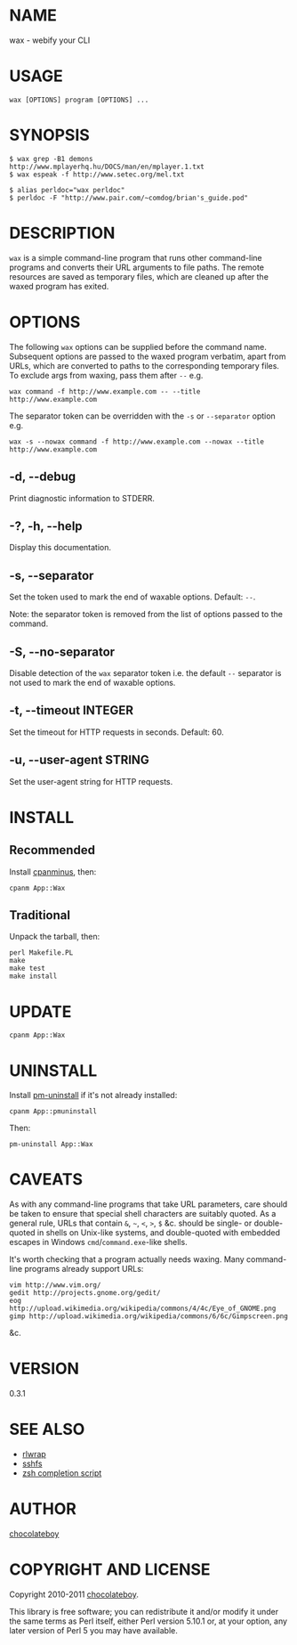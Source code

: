# NAME

wax - webify your CLI

# USAGE

    wax [OPTIONS] program [OPTIONS] ...

# SYNOPSIS

    $ wax grep -B1 demons http://www.mplayerhq.hu/DOCS/man/en/mplayer.1.txt
    $ wax espeak -f http://www.setec.org/mel.txt

    $ alias perldoc="wax perldoc"
    $ perldoc -F "http://www.pair.com/~comdog/brian's_guide.pod"

# DESCRIPTION

`wax` is a simple command-line program that runs other command-line programs and converts their URL arguments to file paths. The remote resources are saved as temporary files, which are cleaned up after the waxed program has exited.

# OPTIONS

The following `wax` options can be supplied before the command name. Subsequent options are passed to the waxed program verbatim, apart from URLs, which are converted to paths to the corresponding temporary files. To exclude args from waxing, pass them after `--` e.g.

    wax command -f http://www.example.com -- --title http://www.example.com

The separator token can be overridden with the `-s` or `--separator` option e.g.

    wax -s --nowax command -f http://www.example.com --nowax --title http://www.example.com

## -d, --debug

Print diagnostic information to STDERR.

## -?, -h, --help

Display this documentation.

## -s, --separator

Set the token used to mark the end of waxable options. Default: `--`.

Note: the separator token is removed from the list of options passed to the command.

## -S, --no-separator

Disable detection of the `wax` separator token i.e. the default `--` separator is not used to mark the end of waxable options.

## -t, --timeout INTEGER

Set the timeout for HTTP requests in seconds. Default: 60.

## -u, --user-agent STRING

Set the user-agent string for HTTP requests.

# INSTALL

## Recommended

Install [cpanminus](http://search.cpan.org/perldoc?App::cpanminus#INSTALLATION), then:

    cpanm App::Wax

## Traditional

Unpack the tarball, then:

    perl Makefile.PL
    make
    make test
    make install

# UPDATE

    cpanm App::Wax

# UNINSTALL

Install [pm-uninstall](http://search.cpan.org/perldoc?pm-uninstall) if it's not already installed:

    cpanm App::pmuninstall

Then:

    pm-uninstall App::Wax

# CAVEATS

As with any command-line programs that take URL parameters, care should be taken to ensure that special shell characters are suitably quoted. As a general rule, URLs that contain `&`, `~`, `<`, `>`, `$` &c. should be single- or double-quoted in shells on Unix-like systems, and double-quoted with embedded escapes in Windows `cmd`/`command.exe`-like shells.


It's worth checking that a program actually needs waxing. Many command-line programs already support URLs:

    vim http://www.vim.org/
    gedit http://projects.gnome.org/gedit/
    eog http://upload.wikimedia.org/wikipedia/commons/4/4c/Eye_of_GNOME.png
    gimp http://upload.wikimedia.org/wikipedia/commons/6/6c/Gimpscreen.png

&c.

# VERSION

0.3.1

# SEE ALSO

* [rlwrap](http://utopia.knoware.nl/~hlub/uck/rlwrap/rlwrap.html)
* [sshfs](http://fuse.sourceforge.net/sshfs.html)
* [zsh completion script](https://github.com/chocolateboy/App-Wax/wiki/Zsh-completion-script)

# AUTHOR

[chocolateboy](mailto:chocolate@cpan.org)

# COPYRIGHT AND LICENSE

Copyright 2010-2011 [chocolateboy](mailto:chocolate@cpan.org).

This library is free software; you can redistribute it and/or modify
it under the same terms as Perl itself, either Perl version 5.10.1 or,
at your option, any later version of Perl 5 you may have available.
